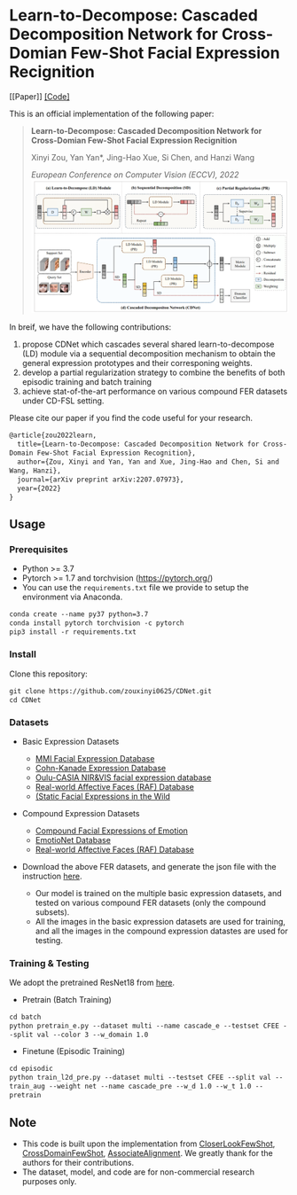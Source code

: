 # Learn-to-Decompose: Cascaded Decomposition Network for Cross-Domian Few-Shot Facial Expression Recignition
[[Paper]] [[Code]](https://github.com/zouxinyi0625/CDNet)


This is an official implementation of the following paper:
> **Learn-to-Decompose: Cascaded Decomposition Network for Cross-Domian Few-Shot Facial Expression Recignition**
>
> Xinyi Zou, Yan Yan*, Jing-Hao Xue, Si Chen, and Hanzi Wang
>
> *European Conference on Computer Vision (ECCV), 2022* 
![](./images/overview.png)

In breif, we have the following contributions:

1. propose CDNet which cascades several shared learn-to-decompose (LD) module via a sequential decomposition
mechanism to obtain the general expression prototypes and their corresponing weights.
2. develop a partial regularization strategy to combine the benefits of both
episodic training and batch training
3. achieve stat-of-the-art performance on various compound FER datasets under CD-FSL setting.

Please cite our paper if you find the code useful for your research.

```
@article{zou2022learn,
  title={Learn-to-Decompose: Cascaded Decomposition Network for Cross-Domain Few-Shot Facial Expression Recognition},
  author={Zou, Xinyi and Yan, Yan and Xue, Jing-Hao and Chen, Si and Wang, Hanzi},
  journal={arXiv preprint arXiv:2207.07973},
  year={2022}
}
```


## Usage

### Prerequisites
- Python >= 3.7
- Pytorch >= 1.7 and torchvision (https://pytorch.org/)
- You can use the `requirements.txt` file we provide to setup the environment via Anaconda.
```
conda create --name py37 python=3.7
conda install pytorch torchvision -c pytorch
pip3 install -r requirements.txt
```

### Install
Clone this repository:
```
git clone https://github.com/zouxinyi0625/CDNet.git
cd CDNet
```

### Datasets
- Basic Expression Datasets
  - [MMI Facial Expression Database](https://www.mmifacedb.eu/)
  - [Cohn-Kanade Expression Database](http://www.pitt.edu/~emotion/ck-spread.htm)
  - [Oulu-CASIA NIR&VIS facial expression database](http://www.cse.oulu.fi/CMV/Downloads/Oulu-CASIA)
  - [Real-world Affective Faces (RAF) Database](http://www.whdeng.cn/RAF/model1.html)
  - [(Static Facial Expressions in the Wild](https://cs.anu.edu.au/few/AFEW.html)

- Compound Expression Datasets
  - [Compound Facial Expressions of Emotion](cbcsl.ece.ohio-state.edu/compound.html)
  - [EmotioNet Database](http://cbcsl.ece.ohio-state.edu/dbform_emotionet.html)
  - [Real-world Affective Faces (RAF) Database](http://www.whdeng.cn/RAF/model1.html)


- Download the above FER datasets, and generate the json file with the instruction [here](https://github.com/wyharveychen/CloserLookFewShot#self-defined-setting).
  - Our model is trained on the multiple basic expression datasets, and tested on various compound FER datasets (only the compound subsets).
  - All the images in the basic expression datasets are used for training, and all the images in the compound expression datastes are used for testing.




### Training & Testing
We adopt the pretrained ResNet18 from [here](https://github.com/kaiwang960112/Self-Cure-Network).
- Pretrain (Batch Training)
```
cd batch
python pretrain_e.py --dataset multi --name cascade_e --testset CFEE --split val --color 3 --w_domain 1.0
```
- Finetune (Episodic Training)
```
cd episodic
python train_l2d_pre.py --dataset multi --testset CFEE --split val --train_aug --weight net --name cascade_pre --w_d 1.0 --w_t 1.0 --pretrain
```

## Note
- This code is built upon the implementation from [CloserLookFewShot](https://github.com/wyharveychen/CloserLookFewShot), [CrossDomainFewShot](https://github.com/hytseng0509/CrossDomainFewShot), [AssociateAlignment](https://github.com/ArmanAfrasiyabi/associative-alignment-fs). We greatly thank for the authors for their contributions.
- The dataset, model, and code are for non-commercial research purposes only.
